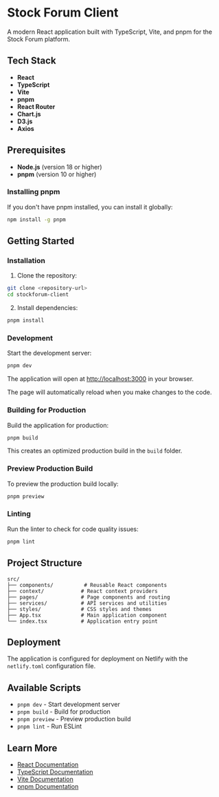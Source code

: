 # Stock Forum Client

A modern React application built with TypeScript, Vite, and pnpm for the Stock Forum platform.

## Tech Stack

- **React**
- **TypeScript**
- **Vite**
- **pnpm**
- **React Router**
- **Chart.js**
- **D3.js**
- **Axios**

## Prerequisites

- **Node.js** (version 18 or higher)
- **pnpm** (version 10 or higher)

### Installing pnpm

If you don't have pnpm installed, you can install it globally:

```bash
npm install -g pnpm
```

## Getting Started

### Installation

1. Clone the repository:
```bash
git clone <repository-url>
cd stockforum-client
```

2. Install dependencies:
```bash
pnpm install
```

### Development

Start the development server:

```bash
pnpm dev
```

The application will open at [http://localhost:3000](http://localhost:3000) in your browser.

The page will automatically reload when you make changes to the code.

### Building for Production

Build the application for production:

```bash
pnpm build
```

This creates an optimized production build in the `build` folder.

### Preview Production Build

To preview the production build locally:

```bash
pnpm preview
```

### Linting

Run the linter to check for code quality issues:

```bash
pnpm lint
```

## Project Structure

```
src/
├── components/          # Reusable React components
├── context/            # React context providers
├── pages/              # Page components and routing
├── services/           # API services and utilities
├── styles/             # CSS styles and themes
├── App.tsx             # Main application component
└── index.tsx           # Application entry point
```


## Deployment

The application is configured for deployment on Netlify with the `netlify.toml` configuration file.

## Available Scripts

- `pnpm dev` - Start development server
- `pnpm build` - Build for production
- `pnpm preview` - Preview production build
- `pnpm lint` - Run ESLint

## Learn More

- [React Documentation](https://react.dev/)
- [TypeScript Documentation](https://www.typescriptlang.org/)
- [Vite Documentation](https://vitejs.dev/)
- [pnpm Documentation](https://pnpm.io/)
